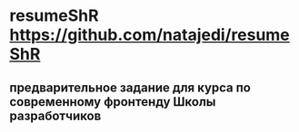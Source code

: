 # resumeShR https://github.com/natajedi/resumeShR 
## предварительное задание для курса по современному фронтенду Школы разработчиков
